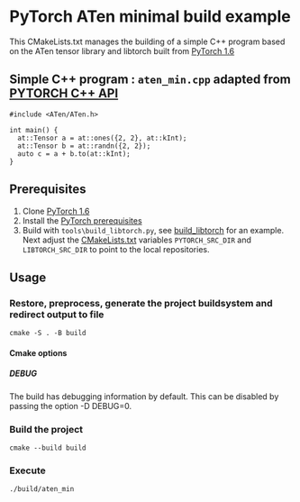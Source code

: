 # PyTorch ATen minimal build example 

This CMakeLists.txt manages the building of a simple C++ program based on the ATen tensor library and libtorch built from [PyTorch 1.6](https://github.com/pytorch/pytorch/tree/1.6)

## Simple C++ program : `aten_min.cpp` adapted from [PYTORCH C++ API](https://pytorch.org/cppdocs/)

    #include <ATen/ATen.h>

    int main() {
      at::Tensor a = at::ones({2, 2}, at::kInt);
      at::Tensor b = at::randn({2, 2});
      auto c = a + b.to(at::kInt);
    }

## Prerequisites

1. Clone [PyTorch 1.6](https://github.com/pytorch/pytorch/tree/1.6) 
2. Install the [PyTorch prerequisites](https://github.com/pytorch/pytorch/tree/1.6#from-source)
3. Build with `tools\build_libtorch.py`, see [build_libtorch](https://github.com/shanemcandrewai/build_libtorch) for an example. Next adjust the [CMakeLists.txt](CMakeLists.txt) variables `PYTORCH_SRC_DIR` and `LIBTORCH_SRC_DIR` to point to the local repositories.


## Usage
### Restore, preprocess, generate the project buildsystem and redirect output to file

    cmake -S . -B build

#### Cmake options

##### DEBUG

The build has debugging information by default. This can be disabled by passing the option -D DEBUG=0.

### Build the project

    cmake --build build

### Execute

    ./build/aten_min
